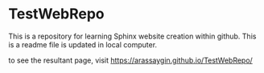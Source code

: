 # TestWebRepo

This is a repository for learning Sphinx website creation within github.
This is a readme file is updated in local computer.

to see the resultant page, visit https://arassaygin.github.io/TestWebRepo/
